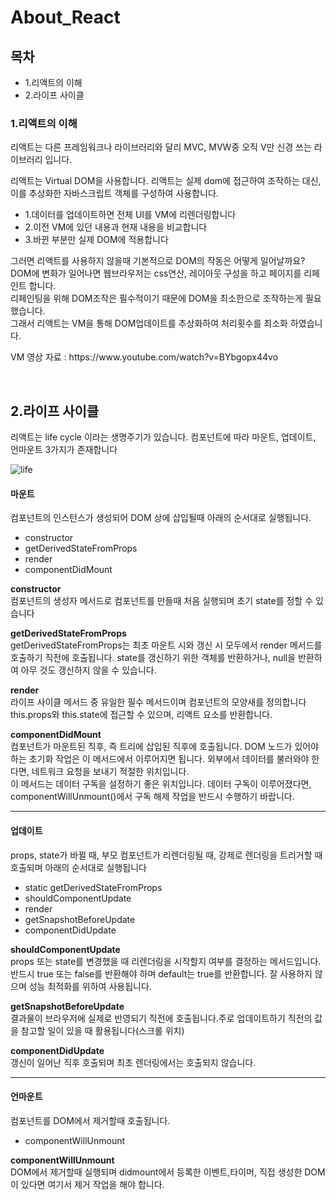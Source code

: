# About_React
<h2>목차</h2>
    <ul>
        <li>1.리액트의 이해</li>
        <li>2.라이프 사이클</li>
    </ul>
    <h3>1.리액트의 이해</h3>
    <p>
        리액트는 다른 프레임워크나 라이브러리와 달리 MVC, MVW중 오직 V만 신경 쓰는 라이브러리 입니다.
    </p>
    <p>리액트는 Virtual DOM을 사용합니다. 리액트는 실제 dom에 접근하여 조작하는 대신, 이를 추상화한 자바스크립트 객체를
        구성하여 사용합니다.
    </p>
    <ul>
        <li>1.데이터를 업데이트하면 전체 UI를 VM에 리렌더링합니다</li>
        <li>2.이전 VM에 있던 내용과 현재 내용을 비교합니다</li>
        <li>3.바뀐 부분만 실제 DOM에 적용합니다</li>
    </ul>
    <p>그러면 리액트를 사용하지 않을때 기본적으로 DOM의 작동은 어떻게 일어날까요?</br>
        DOM에 변화가 일어나면 웹브라우저는 css연산, 레이아웃 구성을 하고 페이지를 리페인트 합니다.</br>
        리페인팅을 위해 DOM조작은 필수적이기 때문에 DOM을 최소한으로 조작하는게 필요했습니다.</br>
        그래서 리액트는 VM을 통해 DOM업데이트를 추상화하여 처리횟수를 최소화 하였습니다.
    </p>
    <p>VM 영상 자료 : https://www.youtube.com/watch?v=BYbgopx44vo</p>
    <br>
    <h2>2.라이프 사이클</h2>
    <p>리액트는 life cycle 이라는 생명주기가 있습니다.
     컴포넌트에 따라 마운트, 업데이트, 언마운트 3가지가 존재합니다
    </p>


![life](https://user-images.githubusercontent.com/36911316/114523349-2d511400-9c7f-11eb-8281-f303fcb5e55d.png)

<h4>마운트</h4>
     <p>컴포넌트의 인스턴스가 생성되어 DOM 상에 삽입될때 아래의 순서대로 실행됩니다.</p>
     <ul>
         <li>constructor</li>
         <li>getDerivedStateFromProps</li>
         <li>render</li>
         <li>componentDidMount</li>
     </ul>
     <p><strong>constructor</strong><br>컴포넌트의 생성자 메서드로 컴포넌트를 만들때 처음 실행되며
    초기 state를 정할 수 있습니다</p>
    <p><strong>getDerivedStateFromProps</strong><br>
        getDerivedStateFromProps는 최초 마운트 시와 갱신 시 모두에서 render 메서드를 호출하기 직전에 호출됩니다. state를 갱신하기 위한 객체를 반환하거나, null을 반환하여 아무 것도 갱신하지 않을 수 있습니다.</p>
    <p><strong>render</strong><br>라이프 사이클 메서드 중 유일한 필수 메서드이며 컴포넌트의 모양새를 정의합니다
        this.props와 this.state에 접근할 수 있으며, 리액트 요소를 반환합니다.
    </p>
    <p><strong>componentDidMount</strong>
        <br>컴포넌트가 마운트된 직후, 즉 트리에 삽입된 직후에 호출됩니다. DOM 노드가 있어야 하는 초기화 작업은 이 메서드에서 이루어지면 됩니다. 외부에서 데이터를 불러와야 한다면, 네트워크 요청을 보내기 적절한 위치입니다.
        <br>
        이 메서드는 데이터 구독을 설정하기 좋은 위치입니다. 데이터 구독이 이루어졌다면, componentWillUnmount()에서 구독 해제 작업을 반드시 수행하기 바랍니다.
    </p>
    <hr/>
    <h4>업데이트</h4>
    <p>props, state가 바뀔 때, 부모 컴포넌트가 리렌더링될 때, 강제로 렌더링을 트리거할 때 호출되며 아래의 순서대로 실행됩니다</p>
    <ul>
        <li>static getDerivedStateFromProps</li>
        <li>shouldComponentUpdate</li>
        <li>render</li>
        <li>getSnapshotBeforeUpdate</li>
        <li>componentDidUpdate</li>
    </ul>
    <p><strong>shouldComponentUpdate</strong><br>props 또는 state를 변경했을 때 리렌더링을 시작할지 여부를 결정하는 메서드입니다.
    반드시 true 또는 false를 반환해야 하며 default는 true를 반환합니다.
    잘 사용하지 않으며 성능 최적화를 위하여 사용됩니다.</p>
    <p><strong>getSnapshotBeforeUpdate</strong><br>
        결과물이 브라우저에 실제로 반영되기 직전에 호출됩니다.주로 업데이트하기 직전의 값을 참고할 일이 있을 때 활용됩니다(스크롤 위치)
    </p>
    <p><strong>componentDidUpdate</strong><br>
        갱신이 일어난 직후 호출되며 최초 렌더링에서는 호출되지 않습니다.
    </p>
    <hr/>
    <h4>언마운트</h4>
    <p>컴포넌트를 DOM에서 제거할때 호출됩니다.</p>
    <ul>
        <li>componentWillUnmount</li>
    </ul>    
    <p><strong>componentWillUnmount</strong><br>DOM에서 제거할때 실행되며 didmount에서 등록한 이벤트,타이머, 직접 생성한 DOM이 있다면 여기서 제거 작업을 해야 합니다.</p>





